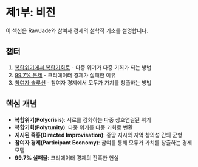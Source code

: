 ﻿# 제1부: 비전

이 섹션은 RawJade와 참여자 경제의 철학적 기초를 설명합니다.

## 챕터

1. [복합위기에서 복합기회로](./chapter-1-polycrisis.md) - 다중 위기가 다중 기회가 되는 방법
2. [99.7% 문제](./chapter-2-problem.md) - 크리에이터 경제가 실패한 이유
3. [참여자 솔루션](./chapter-3-solution.md) - 참여자 경제에서 모두가 가치를 창출하는 방법

## 핵심 개념

- **복합위기(Polycrisis)**: 서로를 강화하는 다중 상호연결된 위기
- **복합기회(Polytunity)**: 다중 위기를 다중 기회로 변환
- **지시된 즉흥(Directed Improvisation)**: 중앙 지시와 지역 창의성 간의 균형
- **참여자 경제(Participant Economy)**: 참여를 통해 모두가 가치를 창출하는 경제 모델
- **99.7% 실패율**: 크리에이터 경제의 잔혹한 현실

